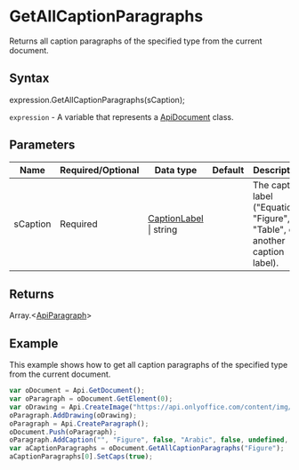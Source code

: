 # GetAllCaptionParagraphs

Returns all caption paragraphs of the specified type from the current document.

## Syntax

expression.GetAllCaptionParagraphs(sCaption);

`expression` - A variable that represents a [ApiDocument](../ApiDocument.md) class.

## Parameters

| **Name** | **Required/Optional** | **Data type** | **Default** | **Description** |
| ------------- | ------------- | ------------- | ------------- | ------------- |
| sCaption | Required | [CaptionLabel](../../Enumeration/CaptionLabel.md) &#124; string |  | The caption label ("Equation", "Figure", "Table", or another caption label). |

## Returns

Array.<[ApiParagraph](../../ApiParagraph/ApiParagraph.md)>

## Example

This example shows how to get all caption paragraphs of the specified type from the current document.

```javascript
var oDocument = Api.GetDocument();
var oParagraph = oDocument.GetElement(0);
var oDrawing = Api.CreateImage("https://api.onlyoffice.com/content/img/docbuilder/examples/coordinate_aspects.png", 60 * 36000, 35 * 36000);
oParagraph.AddDrawing(oDrawing);
oParagraph = Api.CreateParagraph();
oDocument.Push(oParagraph);
oParagraph.AddCaption("", "Figure", false, "Arabic", false, undefined, "hyphen");
var aCaptionParagraphs = oDocument.GetAllCaptionParagraphs("Figure");
aCaptionParagraphs[0].SetCaps(true);
```
